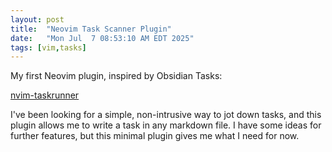 ```yaml
---
layout: post
title:  "Neovim Task Scanner Plugin"
date:   "Mon Jul  7 08:53:10 AM EDT 2025"
tags: [vim,tasks]
---
```

My first Neovim plugin, inspired by Obsidian Tasks:

[nvim-taskrunner](https://github.com/clockworkpc/nvim-taskscanner)

I've been looking for a simple, non-intrusive way to jot down tasks, and this plugin allows me to write a task in any markdown file. I have some ideas for further features, but this minimal plugin gives me what I need for now.
